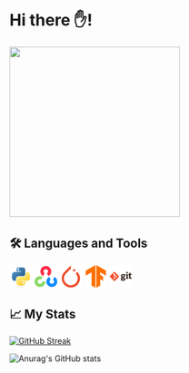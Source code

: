 # Hi there ✋!
<img src="https://github.com/JVPRUGBIER/resources/blob/main/JVPc_inverted.gif" width="300" height="300" />

## 🛠 Languages and Tools
<div>
  <img src="https://github.com/devicons/devicon/blob/master/icons/python/python-original.svg" title="Python" alt="Python" width="40" height="40"/>
  <img src="https://github.com/devicons/devicon/blob/master/icons/opencv/opencv-original.svg" title="CV" alt="CV" width="40" height="40"/>
  <img src="https://github.com/devicons/devicon/blob/master/icons/pytorch/pytorch-original.svg" title="Pytorch" alt="Pytorch" width="40" height="40"/>
  <img src="https://github.com/devicons/devicon/blob/master/icons/tensorflow/tensorflow-original.svg" title="Tensorflow" alt="Tensorflow" width="40" height="40"/>
  <img src="https://github.com/devicons/devicon/blob/master/icons/git/git-original-wordmark.svg" title="Git" **alt="Git" width="40" height="40"/>
</div>

## 📈 My Stats

[![GitHub Streak](http://github-readme-streak-stats.herokuapp.com?user=JVPRUGBIER&theme=transparent)](https://git.io/streak-stats)

![Anurag's GitHub stats](https://github-readme-stats.vercel.app/api?username=JVPRUGBIER&show_icons=true&theme=transparent)
